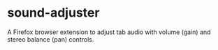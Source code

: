 # sound-adjuster
A Firefox browser extension to adjust tab audio with volume (gain) and stereo balance (pan) controls.
